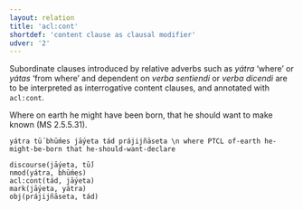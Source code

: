 ```yaml
---
layout: relation
title: 'acl:cont'
shortdef: 'content clause as clausal modifier'
udver: '2'
---
```


Subordinate clauses introduced by relative adverbs such as *yátra* ‘where’ or *yátas* ‘from where’ and dependent on *verba sentiendi* or *verba dicendi* are to be interpreted as interrogative content clauses, and annotated with `acl:cont`.

Where on earth he might have been born, that he should want to make known (MS 2.5.5.31).
~~~ sdparse
yátra tū́ bhū́mes jā́yeta tád prájijñāseta \n where PTCL of-earth he-might-be-born that he-should-want-declare

discourse(jā́yeta, tū́)
nmod(yátra, bhū́mes)
acl:cont(tád, jā́yeta)
mark(jā́yeta, yátra)
obj(prájijñāseta, tád)
~~~
